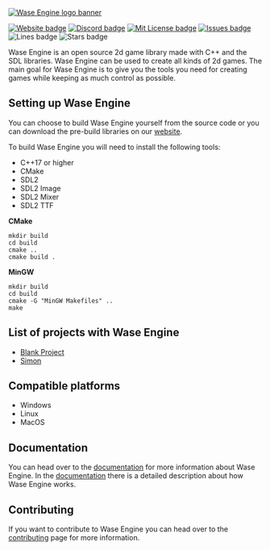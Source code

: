 

[![Wase Engine logo banner](http://wase-engine.com/img/banner.png)](https://wase-engine.com/)

[![Website badge](https://img.shields.io/website?up_message=online&url=https%3A%2F%2Fwase-engine.com%2F)](https://wase-engine.com/)
[![Discord badge](https://img.shields.io/discord/864845724444393472?label=discord)](https://discord.gg/2RBMMxMJ7R)
[![Mit License badge](https://img.shields.io/apm/l/vim-mode)](https://github.com/Wase-Engine/wase-engine/blob/master/LICENSE)
[![Issues badge](https://img.shields.io/github/issues/Wase-Engine/wase-engine)](https://github.com/Wase-Engine/wase-engine/issues)
![Lines badge](https://img.shields.io/tokei/lines/github/Wase-Engine/wase-engine)
![Stars badge](https://img.shields.io/github/stars/Wase-Engine/wase-engine?style=social)

Wase Engine is an open source 2d game library made with C++ and the SDL libraries. Wase Engine can be used to create all kinds of 2d games. The main goal for Wase Engine is to give you the tools you need for creating games while keeping as much control as possible.


## Setting up Wase Engine

You can choose to build Wase Engine yourself from the source code or you can download the pre-build libraries on our [website](https://wase-engine.com/).

To build Wase Engine you will need to install the following tools:

 - C++17 or higher
 - CMake
 - SDL2
 - SDL2 Image
 - SDL2 Mixer
 - SDL2 TTF

**CMake**
```
mkdir build
cd build
cmake ..
cmake build .
```

**MinGW**
```
mkdir build
cd build
cmake -G "MinGW Makefiles" ..
make
```

## List of projects with Wase Engine
 - [Blank Project](https://github.com/Wase-Engine/blank-project)
 - [Simon](https://github.com/JelleVos1/simon)

## Compatible platforms
- Windows
- Linux
- MacOS

## Documentation
You can head over to the [documentation](https://wase-engine.com/documentation) for more information about Wase Engine. In the [documentation](https://wase-engine.com/documentation) there is a detailed description about how Wase Engine works.

## Contributing
If you want to contribute to Wase Engine you can head over to the [contributing](https://github.com/Wase-Engine/wase-engine/blob/master/CONTRIBUTING.md) page for more information.
